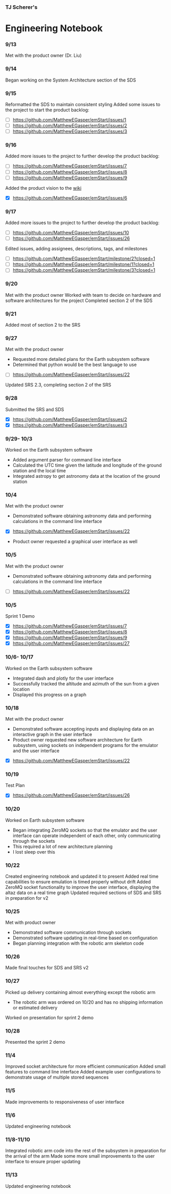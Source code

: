 ### TJ Scherer's
# Engineering Notebook

### 9/13
Met with the product owner (Dr. Liu)

### 9/14
Began working on the System Architecture section of the SDS

### 9/15
Reformatted the SDS to maintain consistent styling
Added some issues to the project to start the product backlog:
- [ ] https://github.com/MatthewEGasper/emStart/issues/1
- [ ] https://github.com/MatthewEGasper/emStart/issues/2
- [ ] https://github.com/MatthewEGasper/emStart/issues/3

### 9/16
Added more issues to the project to further develop the product backlog:
- [ ] https://github.com/MatthewEGasper/emStart/issues/7
- [ ] https://github.com/MatthewEGasper/emStart/issues/8
- [ ] https://github.com/MatthewEGasper/emStart/issues/9

Added the product vision to the [wiki](https://github.com/MatthewEGasper/emStart-Senior-Design/wiki)
- [x] https://github.com/MatthewEGasper/emStart/issues/6

### 9/17
Added more issues to the project to further develop the product backlog:
- [ ] https://github.com/MatthewEGasper/emStart/issues/10
- [ ] https://github.com/MatthewEGasper/emStart/issues/26

Edited issues, adding assignees, descriptions, tags, and milestones
- [ ] https://github.com/MatthewEGasper/emStart/milestone/2?closed=1
- [ ] https://github.com/MatthewEGasper/emStart/milestone/1?closed=1
- [ ] https://github.com/MatthewEGasper/emStart/milestone/3?closed=1

### 9/20
Met with the product owner
Worked with team to decide on hardware and software architectures for the project
Completed section 2 of the SDS

### 9/21
Added most of section 2 to the SRS

### 9/27
Met with the product owner
- Requested more detailed plans for the Earth subsystem software
- Determined that python would be the best language to use
- [ ] https://github.com/MatthewEGasper/emStart/issues/22

Updated SRS 2.3, completing section 2 of the SRS

### 9/28
Submitted the SRS and SDS
- [x] https://github.com/MatthewEGasper/emStart/issues/2
- [x] https://github.com/MatthewEGasper/emStart/issues/3

### 9/29- 10/3
Worked on the Earth subsystem software
- Added argument parser for command line interface
- Calculated the UTC time given the latitude and longitude of the ground station and the local time
- Integrated astropy to get astronomy data at the location of the ground station

### 10/4
Met with the product owner
- Demonstrated software obtaining astronomy data and performing calculations in the command line interface
- [x] https://github.com/MatthewEGasper/emStart/issues/22
- Product owner requested a graphical user interface as well

### 10/5
Met with the product owner
- Demonstrated software obtaining astronomy data and performing calculations in the command line interface
- [ ] https://github.com/MatthewEGasper/emStart/issues/22

### 10/5
Sprint 1 Demo
- [x] https://github.com/MatthewEGasper/emStart/issues/7
- [x] https://github.com/MatthewEGasper/emStart/issues/8
- [x] https://github.com/MatthewEGasper/emStart/issues/9
- [x] https://github.com/MatthewEGasper/emStart/issues/27

### 10/6- 10/17
Worked on the Earth subsystem software
- Integrated dash and plotly for the user interface
- Successfully tracked the altitude and azimuth of the sun from a given location
- Displayed this progress on a graph

### 10/18
Met with the product owner
- Demonstrated software accepting inputs and displaying data on an interactive graph in the user interface
- Product owner requested new software architecture for Earth subsystem, using sockets on independent programs for the emulator and the user interface
- [x] https://github.com/MatthewEGasper/emStart/issues/22

### 10/19
Test Plan
- [x] https://github.com/MatthewEGasper/emStart/issues/26

### 10/20
Worked on Earth subsystem software
- Began integrating ZeroMQ sockets so that the emulator and the user interface can operate independent of each other, only communicating through the sockets
- This required a lot of new architecture planning
- I lost sleep over this

### 10/22
Created engineering notebook and updated it to present
Added real time capabilities to ensure emulation is timed properly without drift
Added ZeroMQ socket functionality to improve the user interface, displaying the altaz data on a real time graph
Updated required sections of SDS and SRS in preparation for v2

### 10/25
Met with product owner
- Demonstrated software communication through sockets
- Demonstrated software updating in real-time based on configuration
- Began planning integration with the robotic arm skeleton code

### 10/26
Made final touches for SDS and SRS v2

### 10/27
Picked up delivery containing almost everything except the robotic arm
- The robotic arm was ordered on 10/20 and has no shipping information or estimated delivery

Worked on presentation for sprint 2 demo

### 10/28
Presented the sprint 2 demo

### 11/4
Improved socket architecture for more efficient communication
Added small features to command line interface
Added example user configurations to demonstrate usage of multiple stored sequences

### 11/5
Made improvements to responsiveness of user interface

### 11/6
Updated engineering notebook

### 11/8-11/10
Integrated robotic arm code into the rest of the subsystem in preparation for the arrival of the arm
Made some more small improvements to the user interface to ensure proper updating

### 11/13
Updated engineering notebook